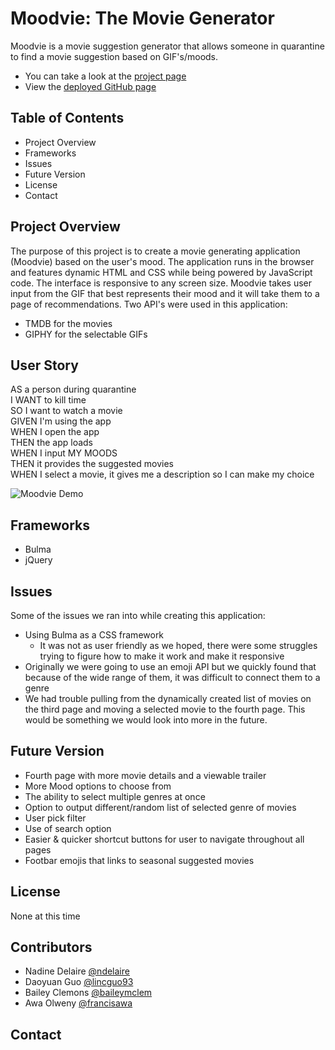 # Moodvie: The Movie Generator 


Moodvie is a movie suggestion generator that allows someone in quarantine to find a movie suggestion based on GIF's/moods.
* You can take a look at the [project page](https://github.com/lincguo93/Moodvie)
* View the [deployed GitHub page](https://lincguo93.github.io/Moodvie/)

## Table of Contents
* Project Overview
* Frameworks
* Issues 
* Future Version 
* License
* Contact

## Project Overview 

The purpose of this project is to create a movie generating application (Moodvie) based on the user's mood. The application runs in the browser and features dynamic HTML and CSS while being powered by JavaScript code. The interface is responsive to any screen size. Moodvie takes user input from the GIF that best represents their mood and it will take them to a page of recommendations. Two API's were used in this application: 
* TMDB for the movies
* GIPHY for the selectable GIFs

## User Story

AS a person during quarantine <br />
I WANT to kill time <br />
SO I want to watch a movie <br />
GIVEN I'm using the app <br />
WHEN I open the app <br />
THEN the app loads <br />
WHEN I input MY MOODS <br />
THEN it provides the suggested movies <br />
WHEN I select a movie, it gives me a description so I can make my choice


![Moodvie Demo](moodviegif.gif)


## Frameworks
* Bulma
* jQuery


## Issues 

Some of the issues we ran into while creating this application: 
* Using Bulma as a CSS framework 
    * It was not as user friendly as we hoped, there were some struggles trying to figure how to make it work and make it responsive
* Originally we were going to use an emoji API but we quickly found that because of the wide range of them, it was difficult to connect them to a genre
* We had trouble pulling from the dynamically created list of movies on the third page and moving a selected movie to the fourth page. This would be something we would look into more in the future. 

## Future Version 

* Fourth page with more movie details and a viewable trailer
* More Mood options to choose from
* The ability to select multiple genres at once
* Option to output different/random list of selected genre of movies
* User pick filter
* Use of search option
* Easier & quicker shortcut buttons for user to navigate throughout all pages
* Footbar emojis that links to seasonal suggested movies





## License 
None at this time

## Contributors
* Nadine Delaire [@ndelaire](https://github.com/ndelaire)
* Daoyuan Guo  [@lincguo93](https://github.com/ndelaire)
* Bailey Clemons  [@baileymclem](https://github.com/ndelaire)
* Awa Olweny  [@francisawa](https://github.com/francisawa)

## Contact
